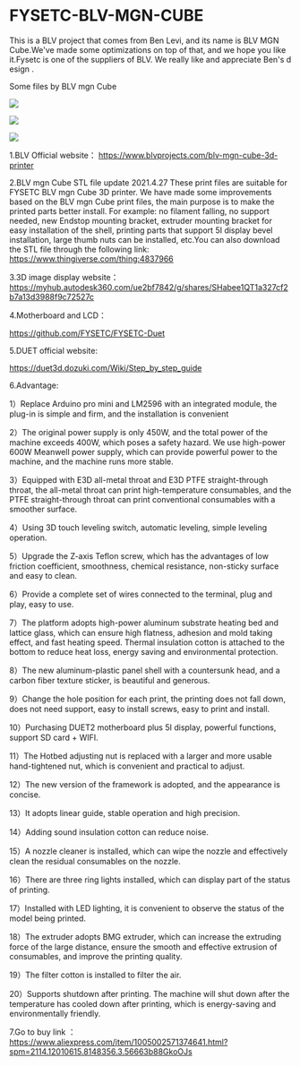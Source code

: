 # FYSETC-BLV-MGN-CUBE
This is a BLV project that comes from Ben Levi, and its name is BLV MGN Cube.We've made some optimizations on top of that, and we hope you like it.Fysetc is one of the suppliers of BLV. We really like and appreciate Ben's design .

Some files by BLV mgn Cube

![](BLV_MGN_CUBE_01.jpg)

![](BLV_MGN_CUBE_02.jpg)

![](BLV_MGN_CUBE_03.jpg)

1.BLV Official website：
https://www.blvprojects.com/blv-mgn-cube-3d-printer

2.BLV mgn Cube STL file update 2021.4.27
These print files are suitable for FYSETC BLV mgn Cube 3D printer. We have made some improvements based on the BLV mgn Cube print files, the main purpose is to make the printed parts better install. For example: no filament falling, no support needed, new Endstop mounting bracket, extruder mounting bracket for easy installation of the shell, printing parts that support 5I display bevel installation, large thumb nuts can be installed, etc.You can also download the STL file through the following link:
https://www.thingiverse.com/thing:4837966

3.3D image display website：
https://myhub.autodesk360.com/ue2bf7842/g/shares/SHabee1QT1a327cf2b7a13d3988f9c72527c

4.Motherboard and LCD：

https://github.com/FYSETC/FYSETC-Duet

5.DUET official website:

https://duet3d.dozuki.com/Wiki/Step_by_step_guide

6.Advantage:

1）Replace Arduino pro mini and LM2596 with an integrated module, the plug-in is simple and firm, and the installation is convenient

2）The original power supply is only 450W, and the total power of the machine exceeds 400W, which poses a safety hazard. We use high-power 600W Meanwell power supply, which can provide powerful power to the machine, and the machine runs more stable.

3）Equipped with E3D all-metal throat and E3D PTFE straight-through throat, the all-metal throat can print high-temperature consumables, and the PTFE straight-through throat can print conventional consumables with a smoother surface.

4）Using 3D touch leveling switch, automatic leveling, simple leveling operation.

5）Upgrade the Z-axis Teflon screw, which has the advantages of low friction coefficient, smoothness, chemical resistance, non-sticky surface and easy to clean.

6）Provide a complete set of wires connected to the terminal, plug and play, easy to use.

7）The platform adopts high-power aluminum substrate heating bed and lattice glass, which can ensure high flatness, adhesion and mold taking effect, and fast heating speed. Thermal insulation cotton is attached to the bottom to reduce heat loss, energy saving and environmental protection.

8）The new aluminum-plastic panel shell with a countersunk head, and a carbon fiber texture sticker, is beautiful and generous.

9）Change the hole position for each print, the printing does not fall down, does not need support, easy to install screws, easy to print and install.

10）Purchasing DUET2 motherboard plus 5I display, powerful functions, support SD card + WIFI.

11）The Hotbed adjusting nut is replaced with a larger and more usable hand-tightened nut, which is convenient and practical to adjust.

12）The new version of the framework is adopted, and the appearance is concise.

13）It adopts linear guide, stable operation and high precision.

14）Adding sound insulation cotton can reduce noise.

15）A nozzle cleaner is installed, which can wipe the nozzle and effectively clean the residual consumables on the nozzle.

16）There are three ring lights installed, which can display part of the status of printing.

17）Installed with LED lighting, it is convenient to observe the status of the model being printed.

18）The extruder adopts BMG extruder, which can increase the extruding force of the large distance, ensure the smooth and effective extrusion of consumables, and improve the printing quality.

19）The filter cotton is installed to filter the air.

20）Supports shutdown after printing. The machine will shut down after the temperature has cooled down after printing, which is energy-saving and environmentally friendly.

7.Go to buy link ：
https://www.aliexpress.com/item/1005002571374641.html?spm=2114.12010615.8148356.3.56663b88GkoOJs


